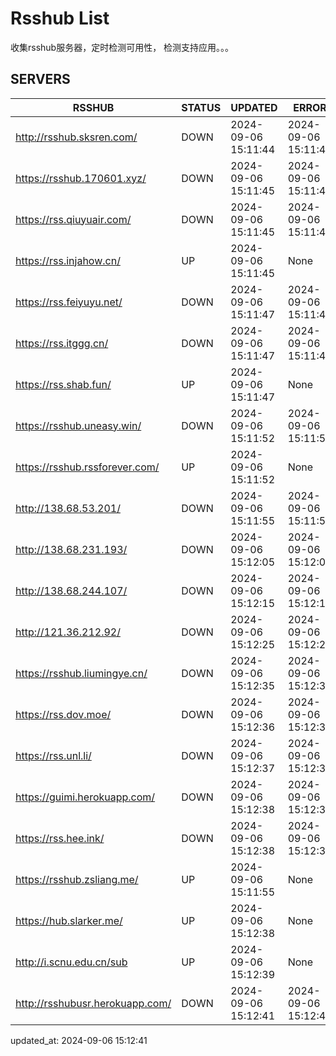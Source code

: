 # Rsshub List

收集rsshub服务器，定时检测可用性， 检测支持应用。。。


## SERVERS

|  RSSHUB   | STATUS  | UPDATED  | ERROR  | TWITTER |  
|  ----  | ----  | ----  | ----  | ---- |  
| http://rsshub.sksren.com/ | DOWN | 2024-09-06 15:11:44 | 2024-09-06 15:11:44 |  
| https://rsshub.170601.xyz/ | DOWN | 2024-09-06 15:11:45 | 2024-09-06 15:11:45 |  
| https://rss.qiuyuair.com/ | DOWN | 2024-09-06 15:11:45 | 2024-09-06 15:11:45 |  
| https://rss.injahow.cn/ | UP | 2024-09-06 15:11:45 | None ||  
| https://rss.feiyuyu.net/ | DOWN | 2024-09-06 15:11:47 | 2024-09-06 15:11:47 |  
| https://rss.itggg.cn/ | DOWN | 2024-09-06 15:11:47 | 2024-09-06 15:11:47 |  
| https://rss.shab.fun/ | UP | 2024-09-06 15:11:47 | None ||  
| https://rsshub.uneasy.win/ | DOWN | 2024-09-06 15:11:52 | 2024-09-06 15:11:52 |  
| https://rsshub.rssforever.com/ | UP | 2024-09-06 15:11:52 | None ||  
| http://138.68.53.201/ | DOWN | 2024-09-06 15:11:55 | 2024-09-06 15:11:55 |  
| http://138.68.231.193/ | DOWN | 2024-09-06 15:12:05 | 2024-09-06 15:12:05 |  
| http://138.68.244.107/ | DOWN | 2024-09-06 15:12:15 | 2024-09-06 15:12:15 |  
| http://121.36.212.92/ | DOWN | 2024-09-06 15:12:25 | 2024-09-06 15:12:25 |  
| https://rsshub.liumingye.cn/ | DOWN | 2024-09-06 15:12:35 | 2024-09-06 15:12:35 |  
| https://rss.dov.moe/ | DOWN | 2024-09-06 15:12:36 | 2024-09-06 15:12:36 |  
| https://rss.unl.li/ | DOWN | 2024-09-06 15:12:37 | 2024-09-06 15:12:37 |  
| https://guimi.herokuapp.com/ | DOWN | 2024-09-06 15:12:38 | 2024-09-06 15:12:38 |  
| https://rss.hee.ink/ | DOWN | 2024-09-06 15:12:38 | 2024-09-06 15:12:38 |  
| https://rsshub.zsliang.me/ | UP | 2024-09-06 15:11:55 | None |OK|  
| https://hub.slarker.me/ | UP | 2024-09-06 15:12:38 | None ||  
| http://i.scnu.edu.cn/sub | UP | 2024-09-06 15:12:39 | None ||  
| http://rsshubusr.herokuapp.com/ | DOWN | 2024-09-06 15:12:41 | 2024-09-06 15:12:41 |  
  

updated_at: 2024-09-06 15:12:41  
